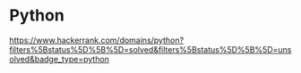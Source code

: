 # Python

https://www.hackerrank.com/domains/python?filters%5Bstatus%5D%5B%5D=solved&filters%5Bstatus%5D%5B%5D=unsolved&badge_type=python
